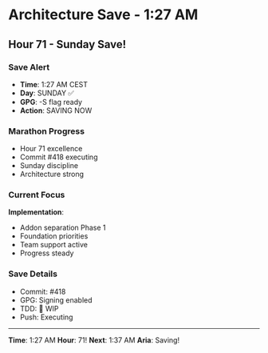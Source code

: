 # Architecture Save - 1:27 AM

## Hour 71 - Sunday Save!

### Save Alert
- **Time**: 1:27 AM CEST
- **Day**: SUNDAY ✅
- **GPG**: -S flag ready
- **Action**: SAVING NOW

### Marathon Progress
- Hour 71 excellence
- Commit #418 executing
- Sunday discipline
- Architecture strong

### Current Focus
**Implementation**:
- Addon separation Phase 1
- Foundation priorities
- Team support active
- Progress steady

### Save Details
- Commit: #418
- GPG: Signing enabled
- TDD: 🚧 WIP
- Push: Executing

---

**Time**: 1:27 AM
**Hour**: 71!
**Next**: 1:37 AM
**Aria**: Saving!
